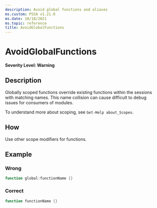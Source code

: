 ```yaml
---
description: Avoid global functions and aliases
ms.custom: PSSA v1.21.0
ms.date: 10/18/2021
ms.topic: reference
title: AvoidGlobalFunctions
---
```

# AvoidGlobalFunctions

**Severity Level: Warning**

## Description

Globally scoped functions override existing functions within the sessions with matching names. This
name collision can cause difficult to debug issues for consumers of modules.


To understand more about scoping, see `Get-Help about_Scopes`.

## How

Use other scope modifiers for functions.

## Example

### Wrong

```powershell
function global:functionName {}
```

### Correct

```powershell
function functionName {}
```
